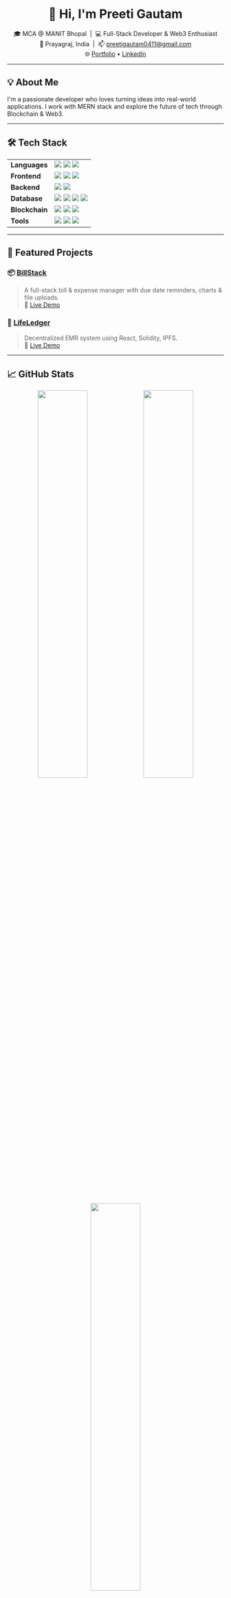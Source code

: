 <h1 align="center">👋 Hi, I'm Preeti Gautam</h1>

<p align="center">
  🎓 MCA @ MANIT Bhopal &nbsp;|&nbsp; 💻 Full-Stack Developer & Web3 Enthusiast <br />
  📍 Prayagraj, India &nbsp;|&nbsp; 📫 <a href="mailto:preetigautam0411@gmail.com">preetigautam0411@gmail.com</a> <br />
  🌐 <a href="https://gautam-preeti-411.vercel.app/">Portfolio</a> • 
  <a href="https://www.linkedin.com/in/preeti-gautam-704179137/">LinkedIn</a>
</p>

---

## 💡 About Me

I'm a passionate developer who loves turning ideas into real-world applications. I work with MERN stack and explore the future of tech through Blockchain & Web3.

---

## 🛠 Tech Stack

<table>
<tr>
  <td><b>Languages</b></td>
  <td><img src="https://img.shields.io/badge/Java-orange?logo=java" /> <img src="https://img.shields.io/badge/JavaScript-F7DF1E?logo=javascript&logoColor=black" /> <img src="https://img.shields.io/badge/Solidity-363636?logo=solidity" /></td>
</tr>
<tr>
  <td><b>Frontend</b></td>
  <td><img src="https://img.shields.io/badge/React-20232A?logo=react&logoColor=61DAFB" /> <img src="https://img.shields.io/badge/Tailwind-06B6D4?logo=tailwindcss&logoColor=white" /> <img src="https://img.shields.io/badge/Redux-764ABC?logo=redux&logoColor=white" /></td>
</tr>
<tr>
  <td><b>Backend</b></td>
  <td><img src="https://img.shields.io/badge/Node.js-339933?logo=nodedotjs&logoColor=white" /> <img src="https://img.shields.io/badge/Express.js-000000?logo=express&logoColor=white" /></td>
</tr>
<tr>
  <td><b>Database</b></td>
  <td><img src="https://img.shields.io/badge/MongoDB-47A248?logo=mongodb&logoColor=white" /> <img src="https://img.shields.io/badge/MySQL-4479A1?logo=mysql&logoColor=white" /> <img src="https://img.shields.io/badge/Cloudinary-3448C5?logo=cloudinary&logoColor=white" /> <img src="https://img.shields.io/badge/IPFS-65C2CB?logo=ipfs&logoColor=white" /></td>
</tr>
<tr>
  <td><b>Blockchain</b></td>
  <td><img src="https://img.shields.io/badge/Ethers.js-4E7DB0?logo=ethereum&logoColor=white" /> <img src="https://img.shields.io/badge/Hardhat-F7DF1E?logo=ethereum&logoColor=black" /> <img src="https://img.shields.io/badge/Pinata-FCCA46?logo=pinata&logoColor=black" /></td>
</tr>
<tr>
  <td><b>Tools</b></td>
  <td><img src="https://img.shields.io/badge/Git-F05032?logo=git&logoColor=white" /> <img src="https://img.shields.io/badge/Postman-FF6C37?logo=postman&logoColor=white" /> <img src="https://img.shields.io/badge/Winston-000000?logo=winston&logoColor=white" /></td>
</tr>
</table>

---

## 🚀 Featured Projects

### 📦 [BillStack](https://github.com/Preeti0411Gautam/BillStack)
> A full-stack bill & expense manager with due date reminders, charts & file uploads.  
🔗 [Live Demo](https://bill-stack.vercel.app)

### 🏥 [LifeLedger](https://github.com/Preeti0411Gautam/Electronic-Medical-Records)
> Decentralized EMR system using React, Solidity, IPFS.  
🔗 [Live Demo](https://electronic-medical-records-alpha.vercel.app)

---


## 📈 GitHub Stats

<p align="center">
  <img src="https://github-readme-stats.vercel.app/api?username=Preeti0411Gautam&show_icons=true&theme=tokyonight" width="48%" />
  <img src="https://github-readme-streak-stats.herokuapp.com?user=Preeti0411Gautam&theme=tokyonight&hide_border=false" width="48%" />
</p>

<p align="center">
  <img src="https://github-readme-stats.vercel.app/api/top-langs/?username=Preeti0411Gautam&layout=compact&theme=tokyonight" width="48%" />
</p>

---


⭐ _Let's connect, collaborate, and build something amazing!_
